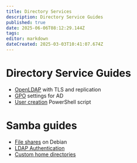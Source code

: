 ```yaml
---
title: Directory Services
description: Directory Service Guides
published: true
date: 2025-06-06T08:12:29.144Z
tags: 
editor: markdown
dateCreated: 2025-03-03T10:41:07.674Z
---
```


# Directory Service Guides

- [OpenLDAP](/directory-services/openldap) with TLS and replication
- [GPO](/directory-services/gpo) settings for AD
- [User creation](/directory-services/user-add-ps) PowerShell script

# Samba guides

- [File shares](/directory-services/samba) on Debian 
- [LDAP Authentication](/directory-services/samba-ldap-auth)
- [Custom home directories](/directory-services/samba-homes)
